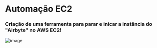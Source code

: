 # Automação EC2
### Criação de uma ferramenta para parar e inicar a instância do "Airbyte" no AWS EC2!

![image](https://github.com/user-attachments/assets/5f818d04-bf91-4516-84ac-d20c3129ef2d)
